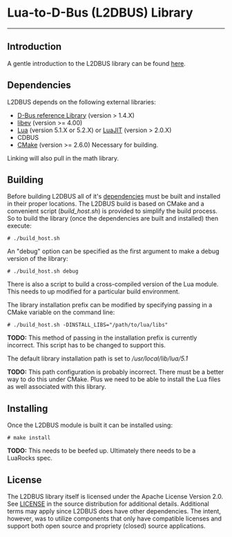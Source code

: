 # Lua-to-D-Bus (L2DBUS) Library
---
## Introduction

A gentle introduction to the L2DBUS library can be found <a href="./doc/manual/01-introduction.md">here</a>.

## Dependencies

L2DBUS depends on the following external libraries:

* [D-Bus reference Library](http://dbus.freedesktop.org/releases/dbus/) (version > 1.4.X)
* [libev](http://software.schmorp.de/pkg/libev.html) (version >= 4.00)
* [Lua](http://www.lua.org/download.html) (version 5.1.X or 5.2.X) or [LuaJIT](http://luajit.org/download.html) (version > 2.0.X)
* CDBUS
* [CMake](http://www.cmake.org/) (version >= 2.6.0) Necessary for building.

Linking will also pull in the math library.

## Building

Before building L2DBUS all of it's [dependencies](#Dependencies) must be built and installed in their proper locations. The L2DBUS build is based on CMake and a convenient script (*build_host.sh*) is provided to simplify the build process. So to build the library (once the dependencies are built and installed) then execute:

	# ./build_host.sh

An "debug" option can be specified as the first argument to make a debug version of the library:

	# ./build_host.sh debug

There is also a script to build a cross-compiled version of the Lua module. This needs to up modified for a particular build environment.

The library installation prefix can be modified by specifying passing in a CMake variable on the command line:

	# ./build_host.sh -DINSTALL_LIBS="/path/to/lua/libs"

**TODO:** This method of passing in the installation prefix is currently incorrect. This script has to be changed to support this.

The default library installation path is set to */usr/local/lib/lua/5.1* 

**TODO:** This path configuration is probably incorrect. There must be a better way to do this under CMake. Plus we need to be able to install the Lua files as well associated with this library.

## Installing

Once the L2DBUS module is built it can be installed using:

	# make install

**TODO:** This needs to be beefed up. Ultimately there needs to be a LuaRocks spec.

## License

The L2DBUS library itself is licensed under the Apache License Version 2.0. See <a href="../../../LICENSE">LICENSE</a> in the source distribution for additional details. Additional terms may apply since L2DBUS does have other dependencies. The intent, however, was to utilize components that only have compatible licenses and support both open source and propriety (closed) source applications.
